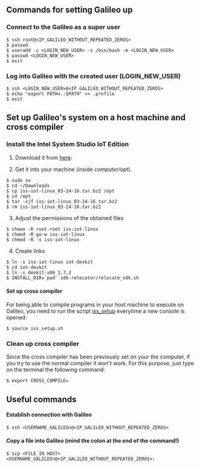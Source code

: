 
## Commands for setting Galileo up

### Connect to the Galileo as a super user

```
$ ssh root@<IP_GALILEO_WITHOUT_REPEATED_ZEROS>
$ passwd
$ useradd -c <LOGIN_NEW_USER> -s /bin/bash -m <LOGIN_NEW_USER>
$ passwd <LOGIN_NEW_USER>
$ exit
```

### Log into Galileo with the created user (LOGIN_NEW_USER)

```
$ ssh <LOGIN_NEW_USER>@<IP_GALILEO_WITHOUT_REPEATED_ZEROS>
$ echo "export PATH=.:$PATH" >> .profile
$ exit
```

## Set up Galileo's system on a host machine and cross compiler

### Install the Intel System Studio IoT Edition

1.  Download it from [here](https://moodle.ece.ufrgs.br/mod/url/view.php?id=676).

2.  Get it into your machine (inside *computer/opt*).

```
$ sudo su
$ cd ~/Downloads
$ cp iss-iot-linux_03-24-16.tar.bz2 /opt
$ cd /opt
$ tar -xjf iss-iot-linux_03-24-16.tar.bz2
$ rm iss-iot-linux_03-24-16.tar.bz2
```

3.  Adjust the permissions of the obtained files

```
$ chown -R root.root iss-iot-linux
$ chmod -R go-w iss-iot-linux
$ chmod -R -s iss-iot-linux
```

4.  Create links

```
$ ln -s iss-iot-linux iot-devkit
$ cd iot-devkit
$ ln -s devkit-x86 1.7.2
$ INSTALL_DIR=`pwd` sdk-relocator/relocate_sdk.sh
```

#### Set up cross compiler

For being able to compile programs in your host machine to execute on Galileo, you need to run the script [iss_setup](/scripts/iss_setup.sh) everytime a new console is opened:

```
$ source iss_setup.sh
```


### Clean up cross compiler

Since the cross compiler has been previously set on your the computer, if you try to use the normal compiler it won't work. For this purpose, just type on the terminal the following command:

```
$ export CROSS_COMPILE=

```

## Useful commands

#### Establish connection with Galileo
```
$ ssh <USERNAME_GALILEO>@<IP_GALILEO_WITHOUT_REPEATED_ZEROS>

```

#### Copy a file into Galileo (mind the colon at the end of the command!)
```
$ scp <FILE_IN_HOST> <USERNAME_GALILEO>@<IP_GALILEO_WITHOUT_REPEATED_ZEROS>:

```







